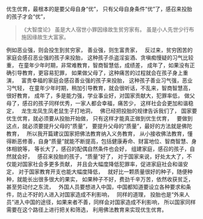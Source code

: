 优生优育，最根本的是要父母自身“优”，
只有父母自身条件“优”了，感召来投胎的孩子才会“优”，
&nbsp;
> 《大智度论》
> 虽是大人宿世小罪因缘故生贫穷家有。
> 虽是小人先世少行布施因缘故生大富家。

例如恶业强，则会投生到贫穷家，
善业强，则生富贵家，
&nbsp;
反过来，贫穷困苦的家庭会感召恶业强的孩子来投胎，
这种孩子杀盗淫妄酒、贪嗔痴慢疑的习气比较重，
在童年少年时期，非常难教育，智商智慧低，成绩差，
成年了，如果没有正确引导教育，更容易犯罪，
如果做父母了，这种痛苦的过程就会在孩子身上重演，
&nbsp;
富贵幸福的家庭会感召善业强的孩子来投胎，
这种孩子善业习气强，恶业习气轻，
在童年少年时期，稍加引导教育，就会很听话，不乱来，智商智慧高，很好教育，
成年了，多是能力强，学业事业好，对国家贡献大，犯罪率低，
做父母了，感召的孩子同样优秀，一家人都会幸福，痛苦少，
这样社会会更加和谐稳定，
&nbsp;
龙生龙凤生凤老鼠生子打地洞，
&nbsp;
佛已经把投胎的规律告诉我们了，
国家要优生优育，就必须要从投胎开始做，
只有这样才能真正做到优生优育，
&nbsp;
要做到这点，就必须要提升父母的“质量”，
要提升父母的“质量”，最好的方法就是佛陀教育，
&nbsp;
所以我开篇建议国家把佛法教育纳入义务教育，
从小接收佛法教育，懂得断恶修善，自身“质量”就能不断提高，包括健康寿命、财富地位、智商智慧、身体相貌等，
等长大了，感召的配偶自然条件也会好，
组建家庭，感召的孩子，自然就会好，
&nbsp;
感召来投胎的孩子，“质量”好了，
对于国家来说，好处太大了，不仅能对国家社会多更多贡献，
并且会大幅度降低犯罪率，促进家庭社会和谐安定，
对于国家教育开支也能大幅度降低，
&nbsp;
就好比一颗质量很好的种子，随便种种，就能长出很多很大的果实，
如果种子不好，费劲千辛万苦，依然收获贫乏，甚至劳动付之东流，
&nbsp;
外国人员要想进入中国，中国都知道要设立各种要求和条件，防止不好的人进入对国家造成不利影响，
&nbsp;
同样的道理，
投胎也是“外来人员”进入中国的途径，如果来者不善，同样会对国家造成不利影响，
所以国家同样需要在这个路径上进行把关和筛选，
利用佛法教育来实现优生优育。


